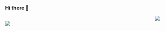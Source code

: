 ### Hi there 👋

<img align="right" src="https://github-readme-stats.vercel.app/api/top-langs/?username=xiaohongcoder&layout=compact">

<br>

<img align="left" src="https://github-readme-stats.vercel.app/api?username=xiaohongcoder&include_all_commits=true&count_private-true&custom_title=xiaohongcoder'%20GitHub%20Stats&line_height=30&show_icons=true&hide_border=true&bg_color=192133&title_color=efb752&icon_color=efb752&text_color=70bed9">

<!--
**xiaohongcoder/xiaohongcoder** is a ✨ _special_ ✨ repository because its `README.md` (this file) appears on your GitHub profile.

Here are some ideas to get you started:

- 🔭 I’m currently working on ...
- 🌱 I’m currently learning ...
- 👯 I’m looking to collaborate on ...
- 🤔 I’m looking for help with ...
- 💬 Ask me about ...
- 📫 How to reach me: ...
- 😄 Pronouns: ...
- ⚡ Fun fact: ...
-->
